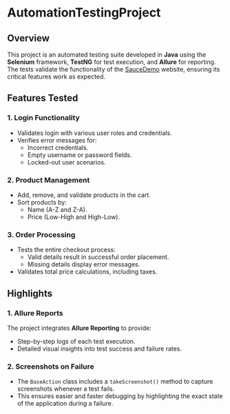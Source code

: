 # AutomationTestingProject

## Overview
This project is an automated testing suite developed in **Java** using the **Selenium** framework, **TestNG** for test execution, and **Allure** for reporting. The tests validate the functionality of the [SauceDemo](https://www.saucedemo.com/) website, ensuring its critical features work as expected.

## Features Tested

### 1. Login Functionality
- Validates login with various user roles and credentials.
- Verifies error messages for:
  - Incorrect credentials.
  - Empty username or password fields.
  - Locked-out user scenarios.

### 2. Product Management
- Add, remove, and validate products in the cart.
- Sort products by:
  - Name (A-Z and Z-A).
  - Price (Low-High and High-Low).

### 3. Order Processing
- Tests the entire checkout process:
  - Valid details result in successful order placement.
  - Missing details display error messages.
- Validates total price calculations, including taxes.

## Highlights

### 1. **Allure Reports**
The project integrates **Allure Reporting** to provide:
- Step-by-step logs of each test execution.
- Detailed visual insights into test success and failure rates.

### 2. **Screenshots on Failure**
- The `BaseAction` class includes a `takeScreenshot()` method to capture screenshots whenever a test fails.
- This ensures easier and faster debugging by highlighting the exact state of the application during a failure.
